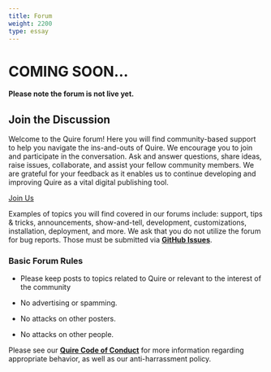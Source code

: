 ```yaml
---
title: Forum
weight: 2200
type: essay
---
```


# COMING SOON...

**Please note the forum is not live yet.**

## Join the Discussion

Welcome to the Quire forum! Here you will find community-based support to help you navigate the ins-and-outs of Quire. We encourage you to join and participate in the conversation. Ask and answer questions, share ideas, raise issues, collaborate, and assist your fellow community members. We are grateful for your feedback as it enables us to continue developing and improving Quire as a vital digital publishing tool.

<div class="action-button">

[Join Us](#)

</div>

Examples of topics you will find covered in our forums include: support, tips & tricks, announcements, show-and-tell, development, customizations, installation, deployment, and more. We ask that you do not utilize the forum for bug reports. Those must be submitted via **[GitHub Issues](https://github.com/gettypubs/quire/issues)**.

### Basic Forum Rules

- Please keep posts to topics related to Quire or relevant to the interest of the community

- No advertising or spamming.

- No attacks on other posters.

- No attacks on other people.

Please see our **[Quire Code of Conduct](https://quire/getty.edu/community/code-of-conduct)** for more information regarding appropriate behavior, as well as our anti-harrassment policy.
